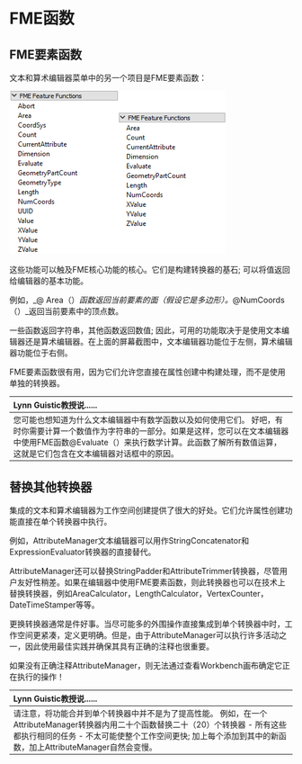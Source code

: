 # FME函数

## FME要素函数

文本和算术编辑器菜单中的另一个项目是FME要素函数：

[![](../.gitbook/assets/img1.006.attributemanagerfmefunctions.png)](https://github.com/domix2000/FMETraining/blob/Desktop-Advanced-2018/DesktopAdvanced1Attributes/Images/Img1.006.AttributeManagerFMEFunctions.png)

这些功能可以触及FME核心功能的核心。它们是构建转换器的基石; 可以将值返回给编辑器的基本功能。

例如，_@ Area（）_函数返回当前要素的面（假设它是多边形）。_@NumCoords（）_返回当前要素中的顶点数。

一些函数返回字符串，其他函数返回数值; 因此，可用的功能取决于是使用文本编辑器还是算术编辑器。在上面的屏幕截图中，文本编辑器功能位于左侧，算术编辑器功能位于右侧。

FME要素函数很有用，因为它们允许您直接在属性创建中构建处理，而不是使用单独的转换器。

|  Lynn Guistic教授说...... |
| :--- |
|  您可能也想知道为什么文本编辑器中有数学函数以及如何使用它们。  好吧，有时你需要计算一个数值作为字符串的一部分。如果是这样，您可以在文本编辑器中使用FME函数@Evaluate（）来执行数学计算。此函数了解所有数值运算，这就是它们包含在文本编辑器对话框中的原因。 |

## 替换其他转换器

集成的文本和算术编辑器为工作空间创建提供了很大的好处。它们允许属性创建功能直接在单个转换器中执行。

例如，AttributeManager文本编辑器可以用作StringConcatenator和ExpressionEvaluator转换器的直接替代。

AttributeManager还可以替换StringPadder和AttributeTrimmer转换器，尽管用户友好性稍差。如果在编辑器中使用FME要素函数，则此转换器也可以在技术上替换转换器，例如AreaCalculator，LengthCalculator，VertexCounter，DateTimeStamper等等。

更换转换器通常是件好事。当尽可能多的外围操作直接集成到单个转换器中时，工作空间更紧凑，定义更明确。但是，由于AttributeManager可以执行许多活动之一，因此使用最佳实践并确保其具有正确的注释也很重要。

如果没有正确注释AttributeManager，则无法通过查看Workbench画布确定它正在执行的操作！

|  Lynn Guistic教授说...... |
| :--- |
|  请注意，将功能合并到单个转换器中并不是为了提高性能。  例如，在一个AttributeManager转换器内用二十个函数替换二十（20）个转换器 - 所有这些都执行相同的任务 - 不太可能使整个工作空间更快; 加上每个添加到其中的新函数，加上AttributeManager自然会变慢。 |

